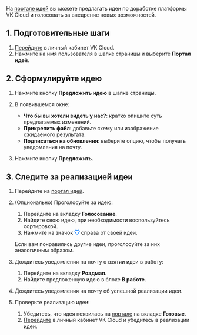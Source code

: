 На [портале идей](https://features.mcs.mail.ru/) вы можете предлагать идеи по доработке платформы VK Cloud и голосовать за внедрение новых возможностей.

## 1. Подготовительные шаги

1. [Перейдите](https://mcs.mail.ru/app/) в личный кабинет VK Cloud.
1. Нажмите на имя пользователя в шапке страницы и выберите **Портал идей**.

## 2. Сформулируйте идею

1. Нажмите кнопку **Предложить идею** в шапке страницы.
1. В появившемся окне:

   - **Что бы вы хотели видеть у нас?**: кратко опишите суть предлагаемых изменений.
   - **Прикрепить файл**: добавьте схему или изображение ожидаемого результата.
   - **Подписаться на обновления**: выберите опцию, чтобы получать уведомления на почту.

1. Нажмите кнопку **Предложить**.

## 3. Следите за реализацией идеи

1. Перейдите на [портал идей](https://features.mcs.mail.ru/).
1. (Опционально) Проголосуйте за идею:

   1. Перейдите на вкладку **Голосование**.
   1. Найдите свою идею, при необходимости воспользуйтесь сортировкой.
   1. Нажмите на значок ![Голосовать](./assets/heart_icon.png "inline") справа от своей идеи.

   Если вам понравились другие идеи, проголосуйте за них аналогичным образом.

1. Дождитесь уведомления на почту о взятии идеи в работу:

   1. Перейдите на вкладку **Роадмап**.
   1. Найдите предложенную идею в блоке **В работе**.

1. Дождитесь уведомления на почту об успешной реализации идеи.
1. Проверьте реализацию идеи:

   1. Убедитесь, что идея появилась на [портале](https://features.mcs.mail.ru/) на вкладке **Готовые**.
   1. [Перейдите](https://mcs.mail.ru/app/) в личный кабинет VK Cloud и убедитесь в реализации идеи.
